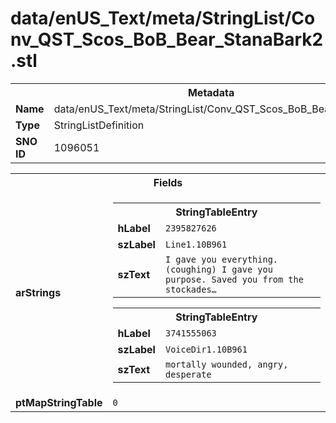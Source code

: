 <h1>data/enUS_Text/meta/StringList/Conv_QST_Scos_BoB_Bear_StanaBark2.stl</h1><table><tr><th colspan="100%">Metadata</th></tr><tr><td><b>Name</b></td><td>data/enUS_Text/meta/StringList/Conv_QST_Scos_BoB_Bear_StanaBark2.stl</td></tr><tr><td><b>Type</b></td><td>StringListDefinition</td></tr><tr><td><b>SNO ID</b></td><td>1096051</td></tr></table>

<table><tr><th colspan="100%">Fields</th></tr><tr><td><b>arStrings</b></td><td><table><tr><th colspan="100%">StringTableEntry</th></tr><tr><td><b>hLabel</b></td><td><code>2395827626</code></td></tr><tr><td><b>szLabel</b></td><td><code>Line1.10B961</code></td></tr><tr><td><b>szText</b></td><td><code>I gave you everything. (coughing) I gave you purpose. Saved you from the stockades…</code></td></tr></table>


<table><tr><th colspan="100%">StringTableEntry</th></tr><tr><td><b>hLabel</b></td><td><code>3741555063</code></td></tr><tr><td><b>szLabel</b></td><td><code>VoiceDir1.10B961</code></td></tr><tr><td><b>szText</b></td><td><code>mortally wounded, angry, desperate</code></td></tr></table>


</td></tr><tr><td><b>ptMapStringTable</b></td><td><code>0</code></td></tr></table>

